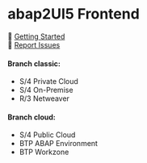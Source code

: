 # abap2UI5 Frontend
🚀 [Getting Started](https://abap2ui5.github.io/docs/) <br>
🐛 [Report Issues](https://github.com/abap2UI5/abap2UI5/issues) 
<br>
#### Branch classic:
* S/4 Private Cloud
* S/4 On-Premise
* R/3 Netweaver

#### Branch cloud:
* S/4 Public Cloud
* BTP ABAP Environment
* BTP Workzone
